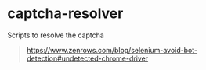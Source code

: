 # captcha-resolver
Scripts to resolve the captcha
>https://www.zenrows.com/blog/selenium-avoid-bot-detection#undetected-chrome-driver
